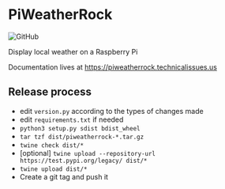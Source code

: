 # PiWeatherRock

![GitHub](https://img.shields.io/github/license/genebean/PiWeatherRock)

Display local weather on a Raspberry Pi

Documentation lives at https://piweatherrock.technicalissues.us

## Release process

- edit `version.py` according to the types of changes made
- edit `requirements.txt` if needed
- `python3 setup.py sdist bdist_wheel`
- `tar tzf dist/piweatherrock-*.tar.gz`
- `twine check dist/*`
- [optional] `twine upload --repository-url https://test.pypi.org/legacy/ dist/*`
- `twine upload dist/*`
- Create a git tag and push it
